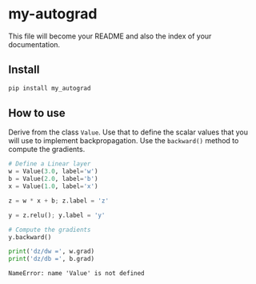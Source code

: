 # my-autograd

<!-- WARNING: THIS FILE WAS AUTOGENERATED! DO NOT EDIT! -->

This file will become your README and also the index of your
documentation.

## Install

``` sh
pip install my_autograd
```

## How to use

Derive from the class `Value`. Use that to define the scalar values that
you will use to implement backpropagation. Use the `backward()` method
to compute the gradients.

``` python
# Define a Linear layer
w = Value(3.0, label='w')
b = Value(2.0, label='b')
x = Value(1.0, label='x')

z = w * x + b; z.label = 'z'

y = z.relu(); y.label = 'y'

# Compute the gradients
y.backward()

print('dz/dw =', w.grad)
print('dz/db =', b.grad)
```

    NameError: name 'Value' is not defined
